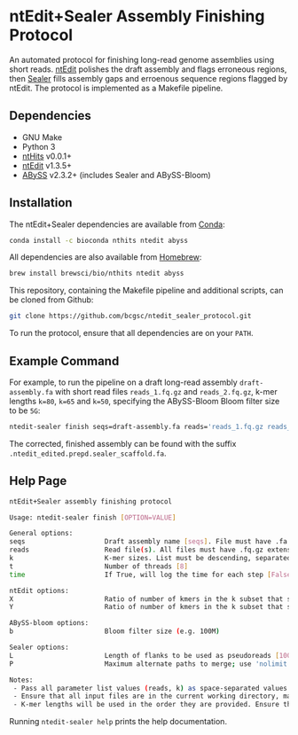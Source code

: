 # ntEdit+Sealer Assembly Finishing Protocol

An automated protocol for finishing long-read genome assemblies using short reads. [ntEdit](https://github.com/bcgsc/ntEdit) polishes the draft assembly and flags erroneous regions, then [Sealer](https://github.com/bcgsc/abyss/tree/master/Sealer) fills assembly gaps and erroenous sequence regions flagged by ntEdit. The protocol is implemented as a Makefile pipeline.

## Dependencies

- GNU Make
- Python 3
- [ntHits](https://github.com/bcgsc/nthits) v0.0.1+
- [ntEdit](https://github.com/bcgsc/ntEdit) v1.3.5+
- [ABySS](https://github.com/bcgsc/abyss) v2.3.2+ (includes Sealer and ABySS-Bloom)

## Installation

The ntEdit+Sealer dependencies are available from [Conda](https://docs.conda.io/projects/conda/en/latest/user-guide/install/download.html):

```bash
conda install -c bioconda nthits ntedit abyss
```

All dependencies are also available from [Homebrew](https://docs.brew.sh/Installation):

```bash
brew install brewsci/bio/nthits ntedit abyss
```

This repository, containing the Makefile pipeline and additional scripts, can be cloned from Github:

```bash
git clone https://github.com/bcgsc/ntedit_sealer_protocol.git
```

To run the protocol, ensure that all dependencies are on your `PATH`.

## Example Command

For example, to run the pipeline on a draft long-read assembly `draft-assembly.fa` with short read files `reads_1.fq.gz` and `reads_2.fq.gz`, k-mer lengths `k=80`, `k=65` and `k=50`, specifying the ABySS-Bloom Bloom filter size to be `5G`:

```bash
ntedit-sealer finish seqs=draft-assembly.fa reads='reads_1.fq.gz reads_2.fq.gz' k='80 65 50' b=5G
```

The corrected, finished assembly can be found with the suffix `.ntedit_edited.prepd.sealer_scaffold.fa`.

## Help Page
```bash
ntEdit+Sealer assembly finishing protocol

Usage: ntedit-sealer finish [OPTION=VALUE]

General options:
seqs                    Draft assembly name [seqs]. File must have .fa extension
reads                   Read file(s). All files must have .fq.gz extension. If multiple read files, list must be separated by spaces and surrounded by quotes
k                       K-mer sizes. List must be descending, separated by spaces and surrounded by quotes
t                       Number of threads [8]
time                    If True, will log the time for each step [False]

ntEdit options:
X                       Ratio of number of kmers in the k subset that should be missing in order to attempt fix (higher=stringent) [0.5]
Y                       Ratio of number of kmers in the k subset that should be present to accept an edit (higher=stringent) [0.5]

ABySS-bloom options:
b                       Bloom filter size (e.g. 100M)

Sealer options:
L                       Length of flanks to be used as pseudoreads [100]
P                       Maximum alternate paths to merge; use 'nolimit' for no limit [10]

Notes:
 - Pass all parameter list values (reads, k) as space-separated values surrounded by quotation marks, e.g. k='80 65 50'
 - Ensure that all input files are in the current working directory, making soft-links if needed
 - K-mer lengths will be used in the order they are provided. Ensure that they are sorted in descending order (largest to smallest)
```

Running `ntedit-sealer help` prints the help documentation.
